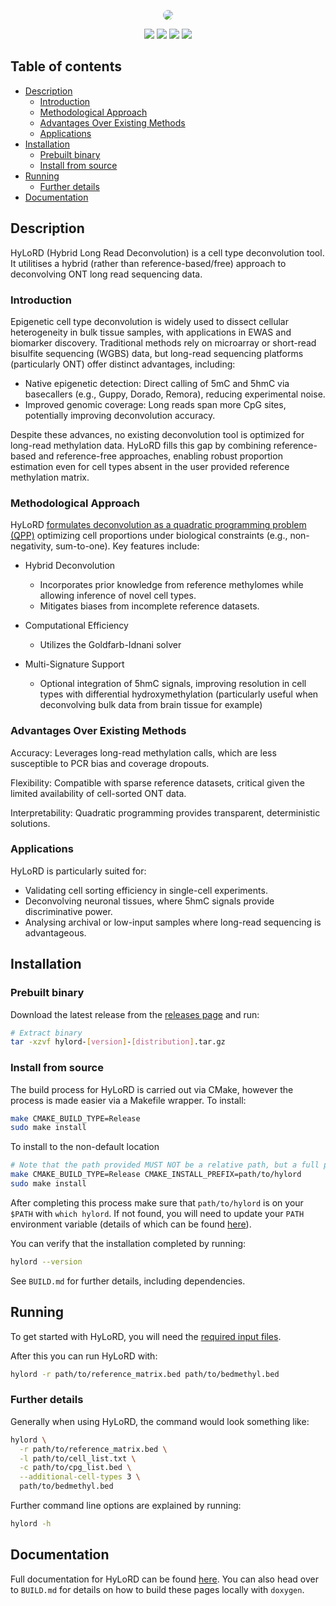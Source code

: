 <p align="center">
  <img style="border-radius:10px" src="https://github.com/user-attachments/assets/b2d6eb3b-e34f-4961-9199-3b5070b567d3" />
</p>


</p>
<p align="center">
    <a href="https://github.com/sof202/HyLoRD/actions/workflows/docs.yml" alt="Build status">
      <img src="https://img.shields.io/github/actions/workflow/status/sof202/HyLoRD/docs.yml?style=for-the-badge&color=orange" /></a>
    <a href="https://github.com/sof202/HyLoRD/actions/workflows/test.yml" alt="Test status">
      <img src="https://img.shields.io/github/actions/workflow/status/sof202/HyLoRD/test.yml?style=for-the-badge&label=tests&color=orange" /></a>
    <a href="https://github.com/sof202/HyLoRD/commits/main/" alt="Commit activity">
        <img src="https://img.shields.io/github/commit-activity/m/sof202/HyLoRD?style=for-the-badge&color=orange" /></a>
    <a href="https://github.com/sof202/HyLoRD/blob/main/LICENSE" alt="License">
        <img src="https://img.shields.io/github/license/sof202/HyLoRD?style=for-the-badge&color=orange" /></a>
</p>

## Table of contents

* [Description](#description)
  * [Introduction](#introduction)
  * [Methodological Approach](#methodological-approach)
  * [Advantages Over Existing Methods](#advantages-over-existing-methods)
  * [Applications](#applications)
* [Installation](#installation)
  * [Prebuilt binary](#prebuilt-binary)
  * [Install from source](#install-from-source)
* [Running](#running)
  * [Further details](#further-details)
* [Documentation](#documentation)

## Description

HyLoRD (Hybrid Long Read Deconvolution) is a cell type deconvolution
tool. It utilitises a hybrid (rather than reference-based/free) approach
to deconvolving ONT long read sequencing data.

### Introduction

Epigenetic cell type deconvolution is widely used to dissect cellular
heterogeneity in bulk tissue samples, with applications in EWAS and biomarker
discovery. Traditional methods rely on microarray or short-read bisulfite
sequencing (WGBS) data, but long-read sequencing platforms (particularly
ONT) offer distinct advantages, including:

- Native epigenetic detection: Direct calling of 5mC and 5hmC via basecallers
(e.g., Guppy, Dorado, Remora), reducing experimental noise.
- Improved genomic coverage: Long reads span more CpG sites, potentially
improving deconvolution accuracy.

Despite these advances, no existing deconvolution tool is optimized for
long-read methylation data. HyLoRD fills this gap by combining reference-based
and reference-free approaches, enabling robust proportion estimation even for
cell types absent in the user provided reference methylation matrix.

### Methodological Approach

HyLoRD 
[formulates deconvolution as a quadratic programming problem (QPP)](https://sof202.github.io/HyLoRD/algorithm.html)
optimizing cell proportions under biological constraints (e.g., non-negativity,
sum-to-one). Key features include:

- Hybrid Deconvolution
  - Incorporates prior knowledge from reference methylomes while allowing
  inference of novel cell types.
  - Mitigates biases from incomplete reference datasets.

- Computational Efficiency
  - Utilizes the Goldfarb-Idnani solver

- Multi-Signature Support
  - Optional integration of 5hmC signals, improving resolution in cell types
  with differential hydroxymethylation (particularly useful when deconvolving
  bulk data from brain tissue for example)

### Advantages Over Existing Methods

Accuracy: Leverages long-read methylation calls, which are less susceptible to
PCR bias and coverage dropouts.

Flexibility: Compatible with sparse reference datasets, critical given the
limited availability of cell-sorted ONT data.

Interpretability: Quadratic programming provides transparent, deterministic
solutions.

### Applications

HyLoRD is particularly suited for:

- Validating cell sorting efficiency in single-cell experiments.
- Deconvolving neuronal tissues, where 5hmC signals provide discriminative
power.
- Analysing archival or low-input samples where long-read sequencing is
advantageous.

## Installation

### Prebuilt binary

Download the latest release from the 
[releases page](https://github.com/sof202/HyLoRD/releases/) and run:

```sh
# Extract binary
tar -xzvf hylord-[version]-[distribution].tar.gz
```

### Install from source

The build process for HyLoRD is carried out via CMake, however the process is
made easier via a Makefile wrapper. To install:

```sh
make CMAKE_BUILD_TYPE=Release
sudo make install
```

To install to the non-default location

```sh
# Note that the path provided MUST NOT be a relative path, but a full path
make CMAKE_BUILD_TYPE=Release CMAKE_INSTALL_PREFIX=path/to/hylord
sudo make install
```

After completing this process make sure that `path/to/hylord` is on your
`$PATH` with `which hylord`. If not found, you will need to update your `PATH`
environment variable (details of which can be found
[here](https://www.digitalocean.com/community/tutorials/how-to-view-and-update-the-linux-path-environment-variable)).

You can verify that the installation completed by running:

```sh
hylord --version
```

See `BUILD.md` for further details, including dependencies.

## Running

To get started with HyLoRD, you will need the 
[required input files](https://sof202.github.io/HyLoRD/inputs-outputs.html).

After this you can run HyLoRD with:

```bash
hylord -r path/to/reference_matrix.bed path/to/bedmethyl.bed
```

### Further details

Generally when using HyLoRD, the command would look something like:

```bash
hylord \
  -r path/to/reference_matrix.bed \
  -l path/to/cell_list.txt \
  -c path/to/cpg_list.bed \
  --additional-cell-types 3 \
  path/to/bedmethyl.bed
```

Further command line options are explained by running:

```bash
hylord -h
```

## Documentation

Full documentation for HyLoRD can be found
[here](https://sof202.github.io/HyLoRD). You can also head over to `BUILD.md`
for details on how to build these pages locally with `doxygen`.
